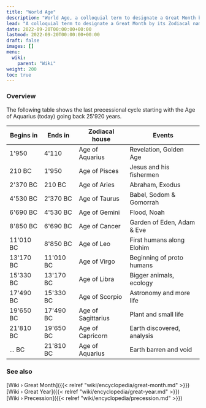 ```yaml
---
title: "World Age"
description: "World Age, a colloquial term to designate a Great Month by its Zodiacal name. For instance, right now, we are transitioning from the Age of Pisces to the Age of Aquarius."
lead: "A colloquial term to designate a Great Month by its Zodiacal name. For instance, right now, we are transitioning from the Age of Pisces to the Age of Aquarius."
date: 2022-09-20T00:00:00+00:00
lastmod: 2022-09-20T00:00:00+00:00
draft: false
images: []
menu:
  wiki:
    parent: "Wiki"
weight: 200
toc: true
---
```


### Overview

The following table shows the last precessional cycle starting with the Age of Aquarius (today) going back 25'920 years.

| Begins in | Ends in   | Zodiacal house     | Events                     |
|-----------|-----------|--------------------|----------------------------|
| 1'950     | 4'110     | Age of Aquarius    | Revelation, Golden Age     |
| 210 BC    | 1'950     | Age of Pisces      | Jesus and his fishermen    |
| 2'370 BC  | 210 BC    | Age of Aries       | Abraham, Exodus            |
| 4'530 BC  | 2'370 BC  | Age of Taurus      | Babel, Sodom & Gomorrah    |
| 6'690 BC  | 4'530 BC  | Age of Gemini      | Flood, Noah                |
| 8'850 BC  | 6'690 BC  | Age of Cancer      | Garden of Eden, Adam & Eve |
| 11'010 BC | 8'850 BC  | Age of Leo         | First humans along Elohim  |
| 13'170 BC | 11'010 BC | Age of Virgo       | Beginning of proto humans  |
| 15'330 BC | 13'170 BC | Age of Libra       | Bigger animals, ecology    |
| 17'490 BC | 15'330 BC | Age of Scorpio     | Astronomy and more life    |
| 19'650 BC | 17'490 BC | Age of Sagittarius | Plant and small life       |
| 21'810 BC | 19'650 BC | Age of Capricorn   | Earth discovered, analysis |
| ... BC    | 21'810 BC | Age of Aquarius    | Earth barren and void      |


### See also

[Wiki › Great Month]({{< relref "wiki/encyclopedia/great-month.md" >}})</br>
[Wiki › Great Year]({{< relref "wiki/encyclopedia/great-year.md" >}})</br>
[Wiki › Precession]({{< relref "wiki/encyclopedia/precession.md" >}})</br>
